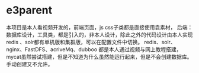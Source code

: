 # e3parent
本项目是本人看视频开发的，前端页面，js css子类都是直接使用袁素材，
   后端：数据库设计，工具类，都是引入的，非本人设计，除此之外的代码设计由本人实现
redis 、solr都有单机版和集群版，可以在配置文件中切换。
    redis、solr、nginx、FastDFS、acriveMq、dubboo 都是本人通过视频与网上教程搭建，mycat虽然尝试搭建，但是不知道为什么虽然能运行起来，但是不会创建数据库。手动创建又不允许。
